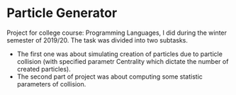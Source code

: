 # Particle Generator

Project for college course: Programming Languages, I did during the winter semester of 2019/20. The task was divided into two subtasks.

+ The first one was about simulating creation of particles due to particle collision (with specified parametr Centrality which dictate the number of created particles).
+ The second part of project was about computing some statistic parameters of collision.
 
